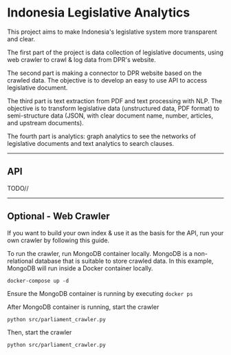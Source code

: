 # Indonesia Legislative Analytics

This project aims to make Indonesia's legislative system more transparent and clear. 

The first part of the project is data collection of legislative documents, using web crawler to crawl & log data from DPR's website.

The second part is making a connector to DPR website based on the crawled data. The objective is to develop an easy to use API to access legislative document.

The third part is text extraction from PDF and text processing with NLP. The objective is to transform legislative data (unstructured data, PDF format) to semi-structure data (JSON, with clear document name, number, articles, and upstream documents).

The fourth part is analytics: graph analytics to see the networks of legislative documents and text analytics to search clauses.
***
## API
TODO//

***

## Optional - Web Crawler
If you want to build your own index & use it as the basis for the API, run your own crawler by following this guide.

To run the crawler, run MongoDB container locally. MongoDB is a non-relational database that is suitable to store crawled data. In this example, MongoDB will run inside a Docker container locally.
```
docker-compose up -d
```
Ensure the MongoDB container is running by executing `docker ps`

After MongoDB container is running, start the crawler
```
python src/parliament_crawler.py
```
Then, start the crawler
```
python src/parliament_crawler.py
```